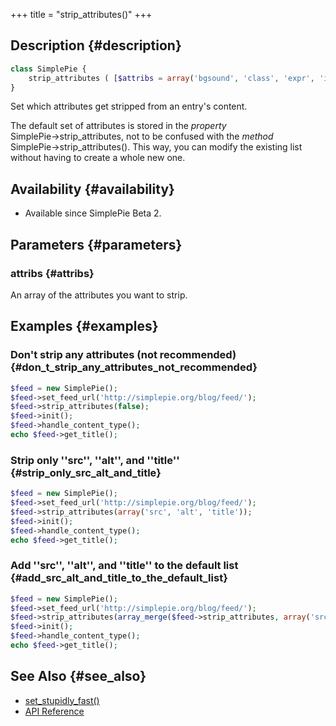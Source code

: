 +++
title = "strip_attributes()"
+++

## Description {#description}

```php
class SimplePie {
    strip_attributes ( [$attribs = array('bgsound', 'class', 'expr', 'id', 'style', 'onclick', 'onerror', 'onfinish', 'onmouseover', 'onmouseout', 'onfocus', 'onblur', 'lowsrc', 'dynsrc')] )
}
```

Set which attributes get stripped from an entry's content.

The default set of attributes is stored in the _property_ SimplePie→strip_attributes, not to be confused with the _method_ SimplePie→strip_attributes(). This way, you can modify the existing list without having to create a whole new one.

## Availability {#availability}

- Available since SimplePie Beta 2.

## Parameters {#parameters}

### attribs {#attribs}

An array of the attributes you want to strip.

## Examples {#examples}

### Don't strip any attributes (not recommended) {#don_t_strip_any_attributes_not_recommended}

```php
$feed = new SimplePie();
$feed->set_feed_url('http://simplepie.org/blog/feed/');
$feed->strip_attributes(false);
$feed->init();
$feed->handle_content_type();
echo $feed->get_title();
```

### Strip only ''src'', ''alt'', and ''title'' {#strip_only_src_alt_and_title}

```php
$feed = new SimplePie();
$feed->set_feed_url('http://simplepie.org/blog/feed/');
$feed->strip_attributes(array('src', 'alt', 'title'));
$feed->init();
$feed->handle_content_type();
echo $feed->get_title();
```

### Add ''src'', ''alt'', and ''title'' to the default list {#add_src_alt_and_title_to_the_default_list}

```php
$feed = new SimplePie();
$feed->set_feed_url('http://simplepie.org/blog/feed/');
$feed->strip_attributes(array_merge($feed->strip_attributes, array('src', 'alt', 'title')));
$feed->init();
$feed->handle_content_type();
echo $feed->get_title();
```

## See Also {#see_also}

<div id="plugin__backlinks">

- [set_stupidly_fast()](@/wiki/reference/simplepie/set_stupidly_fast.md)
- [API Reference](@/wiki/reference/_index.md)

</div>
